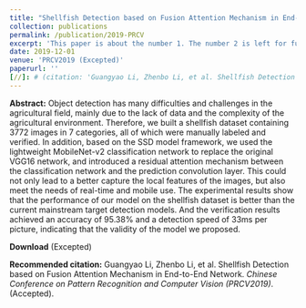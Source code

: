 ```yaml
---
title: "Shellfish Detection based on Fusion Attention Mechanism in End-to-End Network"
collection: publications
permalink: /publication/2019-PRCV
excerpt: 'This paper is about the number 1. The number 2 is left for future work.'
date: 2019-12-01
venue: 'PRCV2019 (Excepted)'
paperurl: ''
[//]: # (citation: 'Guangyao Li, Zhenbo Li, et al. Shellfish Detection based on Fusion Attention Mechanism in End-to-End Network. <i>Chinese Conference on Pattern Recognition and Computer Vision (PRCV2019)</i>. (Accepted).)'
---
```


**Abstract:**
Object detection has many difficulties and challenges in the agricultural field, mainly due to the lack of data and the complexity of the agricultural environment. Therefore, we built a shellfish dataset containing 3772 images in 7 categories, all of which were manually labeled and verified. In addition, based on the SSD model framework, we used the lightweight MobileNet-v2 classification network to replace the original VGG16 network, and introduced a residual attention mechanism between the classification network and the prediction convolution layer. This could not only lead to a better capture the local features of the images, but also meet the needs of real-time and mobile use. The experimental results show that the performance of our model on the shellfish dataset is better than the current mainstream target detection models. And the verification results achieved an accuracy of 95.38% and a detection speed of 33ms per picture, indicating that the validity of the model we proposed.

**Download** (Excepted)

**Recommended citation:** Guangyao Li, Zhenbo Li, et al. Shellfish Detection based on Fusion Attention Mechanism in End-to-End Network. <i>Chinese Conference on Pattern Recognition and Computer Vision (PRCV2019)</i>. (Accepted).